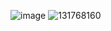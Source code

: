 ![image](https://github.com/matheuswolck/2-a/assets/131767372/258d35f7-e0f2-455a-b758-bfdf647f5f0e)
![131768160](https://github.com/matheuswolck/2-a/assets/131767372/13d38603-64f8-4a50-8efb-7b95725f9a89)
